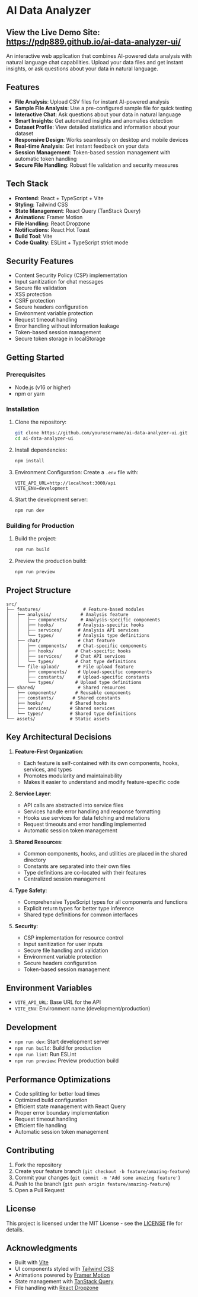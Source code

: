 # AI Data Analyzer

## View the Live Demo Site: https://pdp889.github.io/ai-data-analyzer-ui/

An interactive web application that combines AI-powered data analysis with natural language chat capabilities. Upload your data files and get instant insights, or ask questions about your data in natural language.

## Features

- **File Analysis**: Upload CSV files for instant AI-powered analysis
- **Sample File Analysis**: Use a pre-configured sample file for quick testing
- **Interactive Chat**: Ask questions about your data in natural language
- **Smart Insights**: Get automated insights and anomalies detection
- **Dataset Profile**: View detailed statistics and information about your dataset
- **Responsive Design**: Works seamlessly on desktop and mobile devices
- **Real-time Analysis**: Get instant feedback on your data
- **Session Management**: Token-based session management with automatic token handling
- **Secure File Handling**: Robust file validation and security measures

## Tech Stack

- **Frontend**: React + TypeScript + Vite
- **Styling**: Tailwind CSS
- **State Management**: React Query (TanStack Query)
- **Animations**: Framer Motion
- **File Handling**: React Dropzone
- **Notifications**: React Hot Toast
- **Build Tool**: Vite
- **Code Quality**: ESLint + TypeScript strict mode

## Security Features

- Content Security Policy (CSP) implementation
- Input sanitization for chat messages
- Secure file validation
- XSS protection
- CSRF protection
- Secure headers configuration
- Environment variable protection
- Request timeout handling
- Error handling without information leakage
- Token-based session management
- Secure token storage in localStorage

## Getting Started

### Prerequisites

- Node.js (v16 or higher)
- npm or yarn

### Installation

1. Clone the repository:
   ```bash
   git clone https://github.com/yourusername/ai-data-analyzer-ui.git
   cd ai-data-analyzer-ui
   ```

2. Install dependencies:
   ```bash
   npm install
   ```

3. Environment Configuration:
   Create a `.env` file with:
   ```
   VITE_API_URL=http://localhost:3000/api
   VITE_ENV=development
   ```

4. Start the development server:
   ```bash
   npm run dev
   ```

### Building for Production

1. Build the project:
   ```bash
   npm run build
   ```

2. Preview the production build:
   ```bash
   npm run preview
   ```

## Project Structure

```
src/
├── features/                # Feature-based modules
│   ├── analysis/           # Analysis feature
│   │   ├── components/     # Analysis-specific components
│   │   ├── hooks/         # Analysis-specific hooks
│   │   ├── services/      # Analysis API services
│   │   └── types/         # Analysis type definitions
│   ├── chat/              # Chat feature
│   │   ├── components/    # Chat-specific components
│   │   ├── hooks/        # Chat-specific hooks
│   │   ├── services/     # Chat API services
│   │   └── types/        # Chat type definitions
│   └── file-upload/       # File upload feature
│       ├── components/    # Upload-specific components
│       ├── constants/     # Upload-specific constants
│       └── types/        # Upload type definitions
├── shared/                # Shared resources
│   ├── components/       # Reusable components
│   ├── constants/       # Shared constants
│   ├── hooks/          # Shared hooks
│   ├── services/       # Shared services
│   └── types/          # Shared type definitions
└── assets/             # Static assets
```

## Key Architectural Decisions

1. **Feature-First Organization**:
   - Each feature is self-contained with its own components, hooks, services, and types
   - Promotes modularity and maintainability
   - Makes it easier to understand and modify feature-specific code

2. **Service Layer**:
   - API calls are abstracted into service files
   - Services handle error handling and response formatting
   - Hooks use services for data fetching and mutations
   - Request timeouts and error handling implemented
   - Automatic session token management

3. **Shared Resources**:
   - Common components, hooks, and utilities are placed in the shared directory
   - Constants are separated into their own files
   - Type definitions are co-located with their features
   - Centralized session management

4. **Type Safety**:
   - Comprehensive TypeScript types for all components and functions
   - Explicit return types for better type inference
   - Shared type definitions for common interfaces

5. **Security**:
   - CSP implementation for resource control
   - Input sanitization for user inputs
   - Secure file handling and validation
   - Environment variable protection
   - Secure headers configuration
   - Token-based session management

## Environment Variables

- `VITE_API_URL`: Base URL for the API
- `VITE_ENV`: Environment name (development/production)

## Development

- `npm run dev`: Start development server
- `npm run build`: Build for production
- `npm run lint`: Run ESLint
- `npm run preview`: Preview production build

## Performance Optimizations

- Code splitting for better load times
- Optimized build configuration
- Efficient state management with React Query
- Proper error boundary implementation
- Request timeout handling
- Efficient file handling
- Automatic session token management

## Contributing

1. Fork the repository
2. Create your feature branch (`git checkout -b feature/amazing-feature`)
3. Commit your changes (`git commit -m 'Add some amazing feature'`)
4. Push to the branch (`git push origin feature/amazing-feature`)
5. Open a Pull Request

## License

This project is licensed under the MIT License - see the [LICENSE](LICENSE) file for details.

## Acknowledgments

- Built with [Vite](https://vitejs.dev/)
- UI components styled with [Tailwind CSS](https://tailwindcss.com/)
- Animations powered by [Framer Motion](https://www.framer.com/motion/)
- State management with [TanStack Query](https://tanstack.com/query)
- File handling with [React Dropzone](https://react-dropzone.js.org/)
